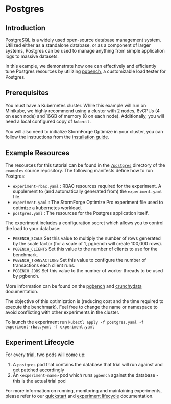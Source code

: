 # Postgres

## Introduction

[PostgreSQL](https://www.postgresql.org/) is a widely used open-source database management system. Utilized either as a standalone database, or as a component of larger systems, Postgres can be used to manage anything from simple application logs to massive datasets.

In this example, we demonstrate how one can effectively and efficiently tune Postgres resources by utilizing [pgbench](https://www.postgresql.org/docs/10/pgbench.html), a customizable load tester for Postgres.

## Prerequisites

You must have a Kubernetes cluster. While this example will run on Minikube, we highly recommend using a cluster with 2 nodes, 8vCPUs (4 on each node) and 16GB of memory (8 on each node). Additionally, you will need a local configured copy of `kubectl`.

You will also need to initialize StormForge Optimize in your cluster, you can follow the instructions from the [installation guide](https://docs.stormforge.io/optimize-pro/getting-started/install/).

## Example Resources

The resources for this tutorial can be found in the [`/postgres`](https://github.com/thestormforge/examples/tree/master/postgres) directory of the `examples` source repository. The following manifests define how to run Postgres:

* `experiment-rbac.yaml`
  : RBAC resources required for the experiment. A supplement to (and automatically generated from) the `experiment.yaml` file.
* `experiment.yaml`
  : The StormForge Optimize Pro experiment file used to optimize a kubernetes workload.
* `postgres.yaml`
  : The resources for the Postgres application itself.

The experiment includes a configuration secret which allows you to control the load to your database:
* `PGBENCH_SCALE` Set this value to multiply the number of rows generated by the scale factor (for a scale of 1, pgbench will create 100,000 rows).
* `PGBENCH_CLIENTS`	Set this value to the number of clients to use for the benchmark.
* `PGBENCH_TRANSACTIONS` Set this value to configure the number of transactions each client runs.
* `PGBENCH_JOBS` Set this value to the number of worker threads to be used by pgbench.

More information can be found on the [pgbench](https://www.postgresql.org/docs/10/pgbench.html) and [crunchydata](https://access.crunchydata.com/documentation/crunchy-postgres-containers/2.4.1/container-specifications/crunchy-pgbench/) documentation.

The objective of this optimization is (reducing cost and the time required to execute the benchmark). Feel free to change the name or namespace to avoid conflicting with other experiments in the cluster.

To launch the experiment run `kubectl apply -f postgres.yaml -f experiment-rbac.yaml -f experiment.yaml`

## Experiment Lifecycle

For every trial, two pods will come up:
1. A `postgres` pod that contains the database that trial will run against and get patched accordingly
2. An `<experiment-name>` pod which runs `pgbench` against the database - this is the actual trial pod

For more information on running, monitoring and maintaining experiments, please refer to our [quickstart](https://docs.stormforge.io/optimize-pro/getting-started/quickstart/) and [experiment lifecycle](https://docs.stormforge.io/optimize-pro/concepts/lifecycle/) documentation.

